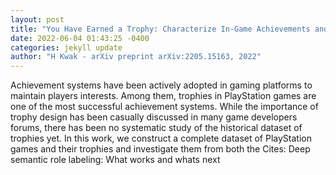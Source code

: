 ```yaml
--- 
layout: post 
title: "You Have Earned a Trophy: Characterize In-Game Achievements and Their Completions" 
date: 2022-06-04 01:43:25 -0400 
categories: jekyll update 
author: "H Kwak - arXiv preprint arXiv:2205.15163, 2022" 
--- 
```

Achievement systems have been actively adopted in gaming platforms to maintain players interests. Among them, trophies in PlayStation games are one of the most successful achievement systems. While the importance of trophy design has been casually discussed in many game developers forums, there has been no systematic study of the historical dataset of trophies yet. In this work, we construct a complete dataset of PlayStation games and their trophies and investigate them from both the Cites: Deep semantic role labeling: What works and whats next